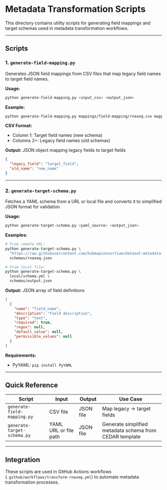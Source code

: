 # Metadata Transformation Scripts

This directory contains utility scripts for generating field mappings and target schemas used in metadata transformation workflows.

---

## Scripts

### 1. `generate-field-mapping.py`

Generates JSON field mappings from CSV files that map legacy field names to target field names.

**Usage:**
```bash
python generate-field-mapping.py <input_csv> <output_json>
```

**Example:**
```bash
python generate-field-mapping.py mappings/field-mapping/rnaseq.csv mappings/field-mapping/rnaseq.json
```

**CSV Format:**
- Column 1: Target field names (new schema)
- Columns 2+: Legacy field names (old schemas)

**Output:** JSON object mapping legacy fields to target fields
```json
{
  "legacy_field": "target_field",
  "old_name": "new_name"
}
```

---

### 2. `generate-target-schema.py`

Fetches a YAML schema from a URL or local file and converts it to simplified JSON format for validation.

**Usage:**
```bash
python generate-target-schema.py <yaml_source> <output_json>
```

**Examples:**
```bash
# From remote URL:
python generate-target-schema.py \
  "https://raw.githubusercontent.com/hubmapconsortium/dataset-metadata-spreadsheet/refs/heads/main/rnaseq/latest/rnaseq.yml" \
  schemas/rnaseq.json

# From local file:
python generate-target-schema.py \
  local/schema.yml \
  schemas/output.json
```

**Output:** JSON array of field definitions
```json
[
  {
    "name": "field_name",
    "description": "Field description",
    "type": "text",
    "required": true,
    "regex": null,
    "default_value": null,
    "permissible_values": null
  }
]
```

**Requirements:**
- PyYAML: `pip install PyYAML`

---

## Quick Reference

| Script | Input | Output | Use Case |
|--------|-------|--------|----------|
| `generate-field-mapping.py` | CSV file | JSON file | Map legacy → target fields |
| `generate-target-schema.py` | YAML URL or file path | JSON file | Generate simplified metadata schema from CEDAR template |

---

## Integration

These scripts are used in GitHub Actions workflows (`.github/workflows/transform-rnaseq.yml`) to automate metadata transformation processes.

